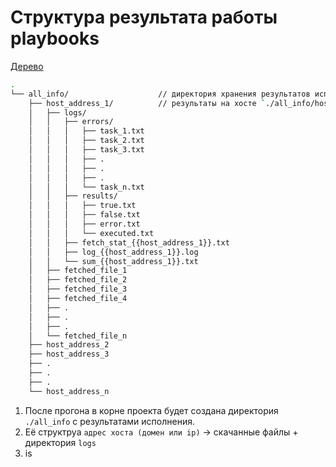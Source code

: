 # Структура результата работы playbooks
[Дерево](https://tree.nathanfriend.io/?s=(%27options!(%27fancy!B~fullPath!false~trailingSlash!B~rootDot!B)~C(%27C%27all_infoG1*logs8errors91792793F.0.0.9n78results0BFfalseFerrorFexecuted78E_statA78logA.log8sumA751525354*.*.*.5nG2G36.6.6.Gn%27)~version!%271%27)*6%20-host_address_08%205*Eed_file_6%5Cn%207.txt8*%2090task_A_((-1))BtrueCsource!EfetchF70G6-%01GFECBA987650-*)
```bash
.
└── all_info/                    // директория хранения результатов исполнения на всех хостах
    ├── host_address_1/          // результаты на хосте `./all_info/host_address_1`, где `host_address_1` (ip или домен)
    │   ├── logs/
    │   │   ├── errors/
    │   │   │   ├── task_1.txt
    │   │   │   ├── task_2.txt
    │   │   │   ├── task_3.txt
    │   │   │   ├── .
    │   │   │   ├── .
    │   │   │   ├── .
    │   │   │   └── task_n.txt
    │   │   ├── results/
    │   │   │   ├── true.txt
    │   │   │   ├── false.txt
    │   │   │   ├── error.txt
    │   │   │   └── executed.txt
    │   │   ├── fetch_stat_{{host_address_1}}.txt
    │   │   ├── log_{{host_address_1}}.log
    │   │   └── sum_{{host_address_1}}.txt
    │   ├── fetched_file_1
    │   ├── fetched_file_2
    │   ├── fetched_file_3
    │   ├── fetched_file_4
    │   ├── .
    │   ├── .
    │   ├── .
    │   └── fetched_file_n
    ├── host_address_2
    ├── host_address_3
    ├── .
    ├── .
    ├── .
    └── host_address_n
```
1. После прогона в корне проекта будет создана директория ```./all_info``` с результатами исполнения.
2. Её структруа `адрес хоста (домен или ip)` -> скачанныe файлы + директория ```logs```
3. is 
